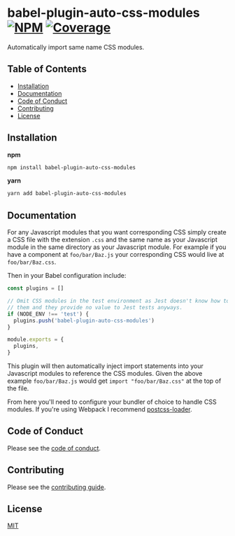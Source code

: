# babel-plugin-auto-css-modules [![NPM][npm-img]][npm-url] [![Coverage][cov-img]][cov-url]

Automatically import same name CSS modules.

## Table of Contents

*   [Installation](#installation)
*   [Documentation](#documentation)
*   [Code of Conduct](#code-of-conduct)
*   [Contributing](#contributing)
*   [License](#license)

## Installation

**npm**

```bash
npm install babel-plugin-auto-css-modules
```

**yarn**

```bash
yarn add babel-plugin-auto-css-modules
```


## Documentation

For any Javascript modules that you want corresponding CSS simply create a CSS file with the extension `.css` and the same name as your Javascript module in the same directory as your Javascript module. For example if you have a component at `foo/bar/Baz.js` your corresponding CSS would live at `foo/bar/Baz.css`.

Then in your Babel configuration include:
```js
const plugins = []

// Omit CSS modules in the test environment as Jest doesn't know how to handle
// them and they provide no value to Jest tests anyways.
if (NODE_ENV !== 'test') {
  plugins.push('babel-plugin-auto-css-modules')
}

module.exports = {
  plugins,
}
```

This plugin will then automatically inject import statements into your Javascript modules to reference the CSS modules. Given the above example `foo/bar/Baz.js` would get `import "foo/bar/Baz.css"` at the top of the file.

From here you'll need to configure your bundler of choice to handle CSS modules. If you're using Webpack I recommend [postcss-loader](https://github.com/postcss/postcss-loader).

## Code of Conduct

Please see the [code of conduct](CODE_OF_CONDUCT.md).

## Contributing

Please see the [contributing guide](CONTRIBUTING.md).

## License

[MIT](LICENSE.md)

[cov-img]: https://img.shields.io/codecov/c/github/dogma-io/babel-plugin-auto-css-modules.svg "Code Coverage"
[cov-url]: https://codecov.io/gh/dogma-io/babel-plugin-auto-css-modules

[npm-img]: https://img.shields.io/npm/v/babel-plugin-auto-css-modules.svg "NPM Version"
[npm-url]: https://www.npmjs.com/package/babel-plugin-auto-css-modules
